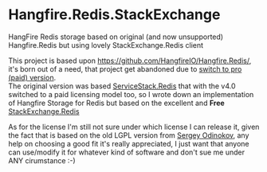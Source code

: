 # Hangfire.Redis.StackExchange
HangFire Redis storage based on original (and now unsupported) Hangfire.Redis but using lovely StackExchange.Redis client

This project is based upon https://github.com/HangfireIO/Hangfire.Redis/, it's born out of a need, that project get abandoned due to [switch to pro (paid) version](http://odinserj.net/2014/11/15/hangfire-pro/).  
The original version was based [ServiceStack.Redis](https://servicestack.net/redis) that with the v4.0 switched to a paid licensing model too, so I wrote down an implementation of Hangfire Storage for Redis but based on the excellent and **Free** [StackExchange.Redis](https://github.com/StackExchange/StackExchange.Redis)  

As for the license I'm still not sure under which license I can release it, given the fact that is based on the old LGPL version from [Sergey Odinokov](https://github.com/odinserj), any help on choosing a good fit it's really appreciated, I just want that anyone can use/modify it for whatever kind of software and don't sue me under ANY cirumstance :-)

